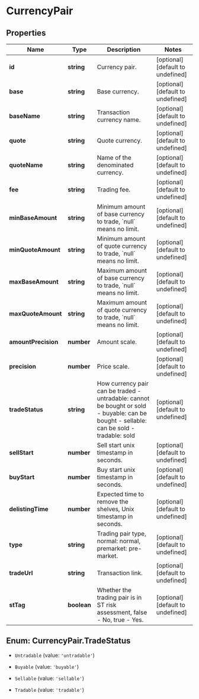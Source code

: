 # CurrencyPair

## Properties

Name | Type | Description | Notes
------------ | ------------- | ------------- | -------------
**id** | **string** | Currency pair. | [optional] [default to undefined]
**base** | **string** | Base currency. | [optional] [default to undefined]
**baseName** | **string** | Transaction currency name. | [optional] [default to undefined]
**quote** | **string** | Quote currency. | [optional] [default to undefined]
**quoteName** | **string** | Name of the denominated currency. | [optional] [default to undefined]
**fee** | **string** | Trading fee. | [optional] [default to undefined]
**minBaseAmount** | **string** | Minimum amount of base currency to trade, &#x60;null&#x60; means no limit. | [optional] [default to undefined]
**minQuoteAmount** | **string** | Minimum amount of quote currency to trade, &#x60;null&#x60; means no limit. | [optional] [default to undefined]
**maxBaseAmount** | **string** | Maximum amount of base currency to trade, &#x60;null&#x60; means no limit. | [optional] [default to undefined]
**maxQuoteAmount** | **string** | Maximum amount of quote currency to trade, &#x60;null&#x60; means no limit. | [optional] [default to undefined]
**amountPrecision** | **number** | Amount scale. | [optional] [default to undefined]
**precision** | **number** | Price scale. | [optional] [default to undefined]
**tradeStatus** | **string** | How currency pair can be traded  - untradable: cannot be bought or sold - buyable: can be bought - sellable: can be sold - tradable: sold | [optional] [default to undefined]
**sellStart** | **number** | Sell start unix timestamp in seconds. | [optional] [default to undefined]
**buyStart** | **number** | Buy start unix timestamp in seconds. | [optional] [default to undefined]
**delistingTime** | **number** | Expected time to remove the shelves, Unix timestamp in seconds. | [optional] [default to undefined]
**type** | **string** | Trading pair type, normal: normal, premarket: pre-market. | [optional] [default to undefined]
**tradeUrl** | **string** | Transaction link. | [optional] [default to undefined]
**stTag** | **boolean** | Whether the trading pair is in ST risk assessment, false - No, true - Yes. | [optional] [default to undefined]

## Enum: CurrencyPair.TradeStatus

* `Untradable` (value: `'untradable'`)

* `Buyable` (value: `'buyable'`)

* `Sellable` (value: `'sellable'`)

* `Tradable` (value: `'tradable'`)


